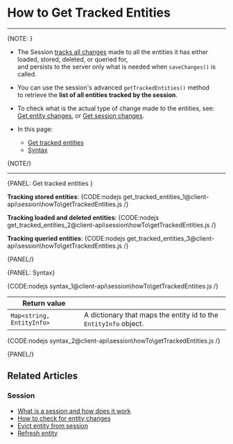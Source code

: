 # How to Get Tracked Entities
---

{NOTE: }

* The Session [tracks all changes](../../../client-api/session/what-is-a-session-and-how-does-it-work#tracking-changes) 
  made to all the entities it has either loaded, stored, deleted, or queried for,  
  and persists to the server only what is needed when `saveChanges()` is called.

* You can use the session's advanced `getTrackedEntities()` method  
  to retrieve the **list of all entities tracked by the session**.

* To check what is the actual type of change made to the entities, see:  
  [Get entity changes](../../../client-api/session/how-to/check-if-entity-has-changed#get-entity-changes), or
  [Get session changes](../../../client-api/session/how-to/check-if-there-are-any-changes-on-a-session#get-session-changes).
 
* In this page:
  * [Get tracked entities](../../../client-api/session/how-to/get-tracked-entities#get-tracked-entities)
  * [Syntax](../../../client-api/session/how-to/get-tracked-entities#syntax)

{NOTE/}

---

{PANEL: Get tracked entities }

**Tracking stored entities**:
{CODE:nodejs get_tracked_entities_1@client-api\session\howTo\getTrackedEntities.js /}

**Tracking loaded and deleted entities**:
{CODE:nodejs get_tracked_entities_2@client-api\session\howTo\getTrackedEntities.js /}

**Tracking queried entities**:
{CODE:nodejs get_tracked_entities_3@client-api\session\howTo\getTrackedEntities.js /}

{PANEL/}

{PANEL: Syntax}

{CODE:nodejs syntax_1@client-api\session\howTo\getTrackedEntities.js /}

| Return value              |                                                                  |
|---------------------------|------------------------------------------------------------------|
| `Map<string, EntityInfo>` | A dictionary that maps the entity id to the `EntityInfo` object. |

{CODE:nodejs syntax_2@client-api\session\howTo\getTrackedEntities.js /}

{PANEL/}

## Related Articles

### Session

- [What is a session and how does it work](../../../client-api/session/what-is-a-session-and-how-does-it-work)
- [How to check for entity changes](../../../client-api/session/how-to/check-if-entity-has-changed)
- [Evict entity from session](../../../client-api/session/how-to/evict-entity-from-a-session)
- [Refresh entity](../../../client-api/session/how-to/refresh-entity)
